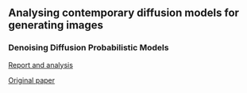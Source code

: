 ## Analysing contemporary diffusion models for generating images

### Denoising Diffusion Probabilistic Models

[Report and analysis](report/Report_of_paper_Denoising_Diffusion_Probabilistic_Models.pdf)

[Original paper](https://arxiv.org/pdf/2006.11239.pdf)
